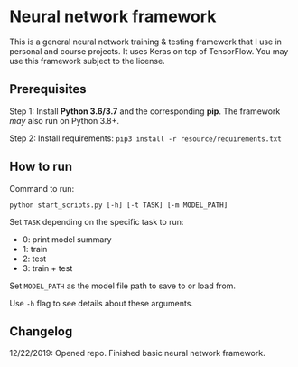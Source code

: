 # Neural network framework

This is a general neural network training &amp; testing framework that I use in personal and course projects.
It uses Keras on top of TensorFlow.
You may use this framework subject to the license.

## Prerequisites

Step 1: Install **Python 3.6/3.7** and the corresponding **pip**. The framework *may* also run on Python 3.8+.

Step 2: Install requirements: `pip3 install -r resource/requirements.txt`

## How to run

Command to run:
```
python start_scripts.py [-h] [-t TASK] [-m MODEL_PATH]
```

Set `TASK` depending on the specific task to run:
- 0: print model summary
- 1: train
- 2: test
- 3: train + test

Set `MODEL_PATH` as the model file path to save to or load from.

Use `-h` flag to see details about these arguments.

## Changelog

12/22/2019: Opened repo. Finished basic neural network framework.
